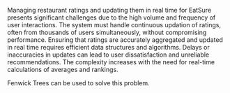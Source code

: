 Managing restaurant ratings and updating them in real time for EatSure presents significant challenges due to the high volume and frequency of user interactions. The system must handle continuous updation of ratings, often from thousands of users simultaneously, without compromising performance. Ensuring that ratings are accurately aggregated and updated in real time requires efficient data structures and algorithms. Delays or inaccuracies in updates can lead to user dissatisfaction and unreliable recommendations. The complexity increases with the need for real-time calculations of averages and rankings.

Fenwick Trees can be used to solve this problem.
